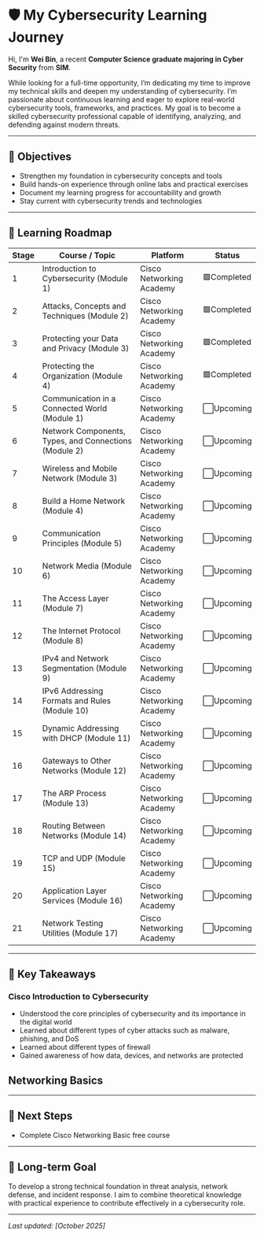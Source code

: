 # 🛡️ My Cybersecurity Learning Journey

Hi, I'm **Wei Bin**, a recent **Computer Science graduate majoring in Cyber Security** from **SIM**.  

While looking for a full-time opportunity, I’m dedicating my time to improve my technical skills and deepen my understanding of cybersecurity. I’m passionate about continuous learning and eager to explore real-world cybersecurity tools, frameworks, and practices. My goal is to become a skilled cybersecurity professional capable of identifying, analyzing, and defending against modern threats.

---

## 🎯 Objectives
- Strengthen my foundation in cybersecurity concepts and tools  
- Build hands-on experience through online labs and practical exercises  
- Document my learning progress for accountability and growth  
- Stay current with cybersecurity trends and technologies  

---

## 🧩 Learning Roadmap

| Stage | Course / Topic | Platform | Status |
|--------|----------------|-----------|---------|
| 1 | Introduction to Cybersecurity (Module 1) | Cisco Networking Academy | 🟩Completed |
| 2 | Attacks, Concepts and Techniques (Module 2) | Cisco Networking Academy | 🟩Completed | 
| 3 | Protecting your Data and Privacy (Module 3) | Cisco Networking Academy | 🟩Completed |
| 4 | Protecting the Organization (Module 4) | Cisco Networking Academy | 🟩Completed |
| 5 | Communication in a Connected World (Module 1) | Cisco Networking Academy | ⬜Upcoming |
| 6 | Network Components, Types, and Connections (Module 2) | Cisco Networking Academy | ⬜Upcoming |
| 7 | Wireless and Mobile Network (Module 3) | Cisco Networking Academy | ⬜Upcoming |
| 8 | Build a Home Network (Module 4) | Cisco Networking Academy | ⬜Upcoming |
| 9 | Communication Principles (Module 5) | Cisco Networking Academy | ⬜Upcoming |
| 10 | Network Media (Module 6) | Cisco Networking Academy | ⬜Upcoming |
| 11 | The Access Layer (Module 7) | Cisco Networking Academy | ⬜Upcoming |
| 12 | The Internet Protocol (Module 8) | Cisco Networking Academy | ⬜Upcoming |
| 13 | IPv4 and Network Segmentation (Module 9) | Cisco Networking Academy | ⬜Upcoming |
| 14 | IPv6 Addressing Formats and Rules (Module 10) | Cisco Networking Academy | ⬜Upcoming |
| 15 | Dynamic Addressing with DHCP (Module 11) | Cisco Networking Academy | ⬜Upcoming |
| 16 | Gateways to Other Networks (Module 12) | Cisco Networking Academy | ⬜Upcoming |
| 17 | The ARP Process (Module 13) | Cisco Networking Academy | ⬜Upcoming |
| 18 | Routing Between Networks (Module 14) | Cisco Networking Academy | ⬜Upcoming |
| 19 | TCP and UDP (Module 15) | Cisco Networking Academy | ⬜Upcoming |
| 20 | Application Layer Services (Module 16) | Cisco Networking Academy | ⬜Upcoming |
| 21 | Network Testing Utilities (Module 17) | Cisco Networking Academy | ⬜Upcoming |


---

## 🧠 Key Takeaways

### Cisco Introduction to Cybersecurity
- Understood the core principles of cybersecurity and its importance in the digital world  
- Learned about different types of cyber attacks such as malware, phishing, and DoS
- Learned about different types of firewall  
- Gained awareness of how data, devices, and networks are protected

## Networking Basics

---

## 🧾 Next Steps
- Complete Cisco Networking Basic free course


---

## 🚀 Long-term Goal
To develop a strong technical foundation in threat analysis, network defense, and incident response. I aim to combine theoretical knowledge with practical experience to contribute effectively in a cybersecurity role.

---

*Last updated: [October 2025]*

